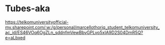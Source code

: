 # Tubes-aka
https://telkomuniversityofficial-my.sharepoint.com/:w:/g/personal/marcellothoriq_student_telkomuniversity_ac_id/ES46VOq6OgZLn_sddnfmVewBbvGPLvo5xIA9D2S04DmR5Q?e=aLbxed
